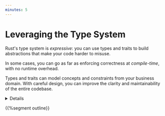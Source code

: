 ```yaml
---
minutes: 5
---
```


# Leveraging the Type System

Rust's type system is _expressive_: you can use types and traits to build
abstractions that make your code harder to misuse.

In some cases, you can go as far as enforcing correctness at _compile-time_,
with no runtime overhead.

Types and traits can model concepts and constraints from your business domain.
With careful design, you can improve the clarity and maintainability of the
entire codebase.

<details>

Additional items speaker may mention:

- Rust's type system borrows a lot of ideas from functional programming
  languages.\
  For example, Rust's enums are known as "algebraic data types" in languages
  like Haskell and OCaml. You can take inspiration from learning material geared
  towards functional languages when looking for guidance on how to design with
  types. ["Domain Modeling Made Functional"][1] is a great resource on the
  topic, with examples written in F#.

- Despite its functional roots, functional design patterns don't translate as-is
  to Rust. For instance, extensive use of higher-kinded functions and types can
  result in code that is harder to read and maintain. Design patterns in Rust
  must take into account (and leverage!) the granular control over mutability
  that comes with its borrow-checker.

- The same caution should be applied to object-oriented design patterns. Rust
  doesn't support inheritance, and object boundaries must be mindful of the
  constraints introduced by the borrow-checker.

- Mention that type-level abstractions are often referred to as "zero-cost
  abstractions", although the label can be misleading: the impact on compile
  times and code complexity may be significant.

</details>

{{%segment outline}}

[1]: https://pragprog.com/titles/swdddf/domain-modeling-made-functional/

